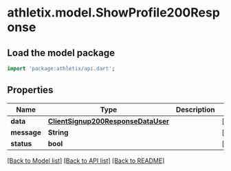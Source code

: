 # athletix.model.ShowProfile200Response

## Load the model package
```dart
import 'package:athletix/api.dart';
```

## Properties
Name | Type | Description | Notes
------------ | ------------- | ------------- | -------------
**data** | [**ClientSignup200ResponseDataUser**](ClientSignup200ResponseDataUser.md) |  | [optional] 
**message** | **String** |  | [optional] 
**status** | **bool** |  | [optional] 

[[Back to Model list]](../README.md#documentation-for-models) [[Back to API list]](../README.md#documentation-for-api-endpoints) [[Back to README]](../README.md)


